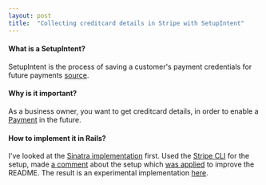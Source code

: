 ```yaml
---
layout: post
title:  "Collecting creditcard details in Stripe with SetupIntent"
---
```


#### What is a SetupIntent?

SetupIntent is the process of saving a customer's payment credentials for future payments [source](https://stripe.com/docs/api/setup_intents). 

#### Why is it important?

As a business owner, you want to get creditcard details, in order to enable a [Payment](https://stripe.com/docs/api/payment_intents) in the future.

#### How to implement it in Rails?

I've looked at the [Sinatra implementation](https://github.com/stripe-samples/saving-card-without-payment/blob/master/server/ruby/server.rb) first. Used the [Stripe CLI](https://github.com/stripe/stripe-cli#installation) for the setup, made [a comment](https://github.com/stripe-samples/saving-card-without-payment/issues/13) about the setup which [was applied](https://github.com/stripe-samples/saving-card-without-payment/commit/38ccb926b53f07933cfe8f0b0bdf2923ba56130f#diff-b335630551682c19a781afebcf4d07bf978fb1f8ac04c6bf87428ed5106870f5R63-R66) to improve the README. The result is an experimental implementation [here](https://github.com/roberthopman/customer-centric).